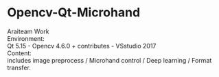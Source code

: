 # Opencv-Qt-Microhand
Araiteam Work  
Environment:  
Qt 5.15 - Opencv 4.6.0 + contributes - VSstudio 2017  
Content:  
includes image preprocess / Microhand control / Deep learning / Format transfer.  
